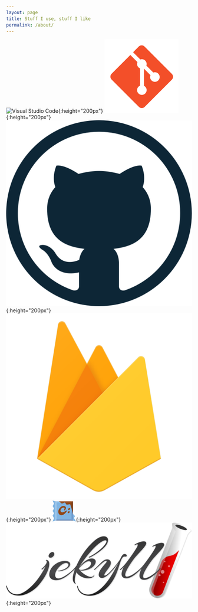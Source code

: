 ```yaml
---
layout: page
title: Stuff I use, stuff I like
permalink: /about/
---
```


![Visual Studio Code](/assets/vsc.ico){:height="200px"}
![Visual Studio Code](/assets/git.png){:height="200px"}
![Visual Studio Code](/assets/github.png){:height="200px"}
![Visual Studio Code](/assets/firebase.png){:height="200px"}
![Visual Studio Code](/assets/chocolatey.svg){:height="200px"}
![Visual Studio Code](/assets/jekyll.svg){:height="200px"}
